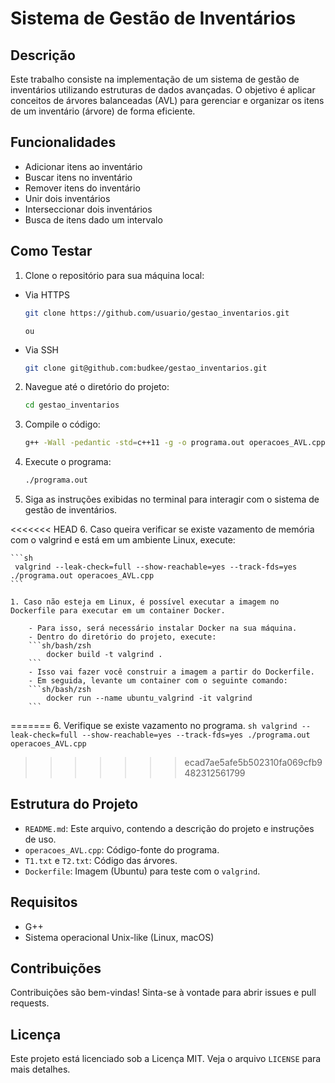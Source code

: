 # Sistema de Gestão de Inventários
## Descrição
Este trabalho consiste na implementação de um sistema de gestão de inventários utilizando estruturas de dados avançadas. O objetivo é aplicar conceitos de árvores balanceadas (AVL) para gerenciar e organizar os itens de um inventário (árvore) de forma eficiente.

## Funcionalidades
- Adicionar itens ao inventário
- Buscar itens no inventário
- Remover itens do inventário
- Unir dois inventários
- Interseccionar dois inventários
- Busca de itens dado um intervalo

## Como Testar
1. Clone o repositório para sua máquina local:

- Via HTTPS

    ```sh
    git clone https://github.com/usuario/gestao_inventarios.git
    ```
    `ou`

- Via SSH

    ```sh
    git clone git@github.com:budkee/gestao_inventarios.git
    ```

2. Navegue até o diretório do projeto:
   
    ```sh
    cd gestao_inventarios
    ```

3. Compile o código:
    ```sh
    g++ -Wall -pedantic -std=c++11 -g -o programa.out operacoes_AVL.cpp
    ```
4. Execute o programa:
    ```sh
    ./programa.out
    ```
5. Siga as instruções exibidas no terminal para interagir com o sistema de gestão de inventários.

<<<<<<< HEAD
6. Caso queira verificar se existe vazamento de memória com o valgrind e está em um ambiente Linux, execute:

    ```sh
     valgrind --leak-check=full --show-reachable=yes --track-fds=yes ./programa.out operacoes_AVL.cpp
    ```

    1. Caso não esteja em Linux, é possível executar a imagem no Dockerfile para executar em um container Docker. 
        
        - Para isso, será necessário instalar Docker na sua máquina.
        - Dentro do diretório do projeto, execute:
        ```sh/bash/zsh
            docker build -t valgrind .
        ```
        - Isso vai fazer você construir a imagem a partir do Dockerfile.
        - Em seguida, levante um container com o seguinte comando:
        ```sh/bash/zsh
            docker run --name ubuntu_valgrind -it valgrind
        ```

=======
6. Verifique se existe vazamento no programa.
    ``` sh
    valgrind --leak-check=full --show-reachable=yes --track-fds=yes ./programa.out operacoes_AVL.cpp    
    ```

>>>>>>> ecad7ae5afe5b502310fa069cfb9482312561799
## Estrutura do Projeto

- `README.md`: Este arquivo, contendo a descrição do projeto e instruções de uso.
- `operacoes_AVL.cpp`: Código-fonte do programa.
- `T1.txt` e `T2.txt`: Código das árvores.
- `Dockerfile`: Imagem (Ubuntu) para teste com o `valgrind`.

## Requisitos

- G++
- Sistema operacional Unix-like (Linux, macOS)

## Contribuições
Contribuições são bem-vindas! Sinta-se à vontade para abrir issues e pull requests.

## Licença
Este projeto está licenciado sob a Licença MIT. Veja o arquivo `LICENSE` para mais detalhes.

